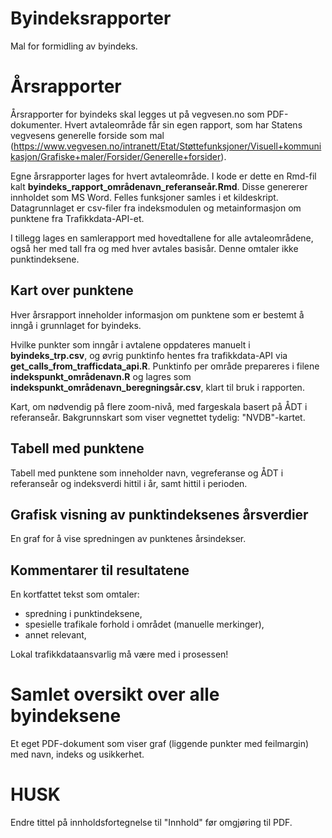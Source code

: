 # Byindeksrapporter
Mal for formidling av byindeks.

# Årsrapporter
Årsrapporter for byindeks skal legges ut på vegvesen.no som PDF-dokumenter. Hvert avtaleområde får sin egen rapport, som har Statens vegvesens generelle forside som mal (https://www.vegvesen.no/intranett/Etat/Støttefunksjoner/Visuell+kommunikasjon/Grafiske+maler/Forsider/Generelle+forsider).

Egne årsrapporter lages for hvert avtaleområde. I kode er dette en Rmd-fil kalt **byindeks_rapport_områdenavn_referanseår.Rmd**. Disse genererer innholdet som MS Word. Felles funksjoner samles i et kildeskript. Datagrunnlaget er csv-filer fra indeksmodulen og metainformasjon om punktene fra Trafikkdata-API-et.

I tillegg lages en samlerapport med hovedtallene for alle avtaleområdene, også her med tall fra og med hver avtales basisår. Denne omtaler ikke punktindeksene.

## Kart over punktene
Hver årsrapport inneholder informasjon om punktene som er bestemt å inngå i grunnlaget for byindeks.

Hvilke punkter som inngår i avtalene oppdateres manuelt i **byindeks_trp.csv**, og øvrig punktinfo hentes fra trafikkdata-API via **get_calls_from_trafficdata_api.R**. Punktinfo per område prepareres i filene **indekspunkt_områdenavn.R** og lagres som **indekspunkt_områdenavn_beregningsår.csv**, klart til bruk i rapporten.

Kart, om nødvendig på flere zoom-nivå, med fargeskala basert på ÅDT i referanseår. Bakgrunnskart som viser vegnettet tydelig: "NVDB"-kartet.

## Tabell med punktene
Tabell med punktene som inneholder navn, vegreferanse og ÅDT i referanseår og indeksverdi hittil i år, samt hittil i perioden.

## Grafisk visning av punktindeksenes årsverdier
En graf for å vise spredningen av punktenes årsindekser.

## Kommentarer til resultatene
En kortfattet tekst som omtaler:

- spredning i punktindeksene,
- spesielle trafikale forhold i området (manuelle merkinger),
- annet relevant,

Lokal trafikkdataansvarlig må være med i prosessen!

# Samlet oversikt over alle byindeksene
Et eget PDF-dokument som viser graf (liggende punkter med feilmargin) med navn, indeks og usikkerhet.

# HUSK
Endre tittel på innholdsfortegnelse til "Innhold" før omgjøring til PDF.